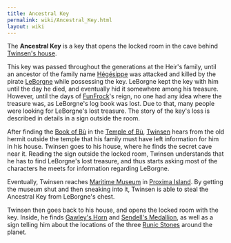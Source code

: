 ```yaml
---
title: Ancestral Key
permalink: wiki/Ancestral_Key.html
layout: wiki
---
```


The **Ancestral Key** is a key that opens the locked room in the cave
behind [Twinsen's house](Twinsen's_house "wikilink").

This key was passed throughout the generations at the Heir's family,
until an ancestor of the family name [Hégésippe](Hégésippe "wikilink")
was attacked and killed by the pirate [LeBorgne](LeBorgne "wikilink")
while possessing the key. LeBorgne kept the key with him until the day
he died, and eventually hid it somewhere among his treasure. However,
until the days of [FunFrock](FunFrock "wikilink")'s reign, no one had
any idea where the treasure was, as LeBorgne's log book was lost. Due to
that, many people were looking for LeBorgne's lost treasure. The story
of the key's loss is described in details in a sign outside the room.

After finding the [Book of Bù](Book_of_Bù "wikilink") in the [Temple of
Bù](Temple_of_Bù "wikilink"), [Twinsen](Twinsen "wikilink") hears from
the old hermit outside the temple that his family must have left
information for him in his house. Twinsen goes to his house, where he
finds the secret cave near it. Reading the sign outside the locked room,
Twinsen understands that he has to find LeBorgne's lost treasure, and
thus starts asking most of the characters he meets for information
regarding LeBorgne.

Eventually, Twinsen reaches [Maritime
Museum](Maritime_Museum "wikilink") in [Proxima
Island](Proxima_Island "wikilink"). By getting the museum shut and then
sneaking into it, Twinsen is able to steal the Ancestral Key from
LeBorgne's chest.

Twinsen then goes back to his house, and opens the locked room with the
key. Inside, he finds [Gawley's Horn](Gawley's_Horn "wikilink") and
[Sendell's Medallion](Sendell's_Medallion "wikilink"), as well as a sign
telling him about the locations of the three [Runic
Stones](Runic_Stones "wikilink") around the planet.
